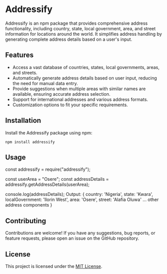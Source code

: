 # Addressify

Addressify is an npm package that provides comprehensive address functionality, including country, state, local government, area, and street information for locations around the world. It simplifies address handling by generating complete address details based on a user's input.

## Features

- Access a vast database of countries, states, local governments, areas, and streets.
- Automatically generate address details based on user input, reducing the need for manual data entry.
- Provide suggestions when multiple areas with similar names are available, ensuring accurate address selection.
- Support for international addresses and various address formats.
- Customization options to fit your specific requirements.

## Installation

Install the Addressify package using npm:

`npm install addressify`

## Usage

const addressify = require("addressify");

<!-- Generate address details based on the user's area input -->

const userArea = "Osere";
const addressDetails = addressify.getAddressDetails(userArea);

console.log(addressDetails);
Output:
{
country: 'Nigeria',
state: 'Kwara',
localGovernment: 'Ilorin West',
area: 'Osere',
street: 'Alafia Oluwa'
... other address components
}

## Contributing

Contributions are welcome! If you have any suggestions, bug reports, or feature requests, please open an issue on the GitHub repository.

## License

This project is licensed under the [MIT License](https://opensource.org/licenses/MIT).
